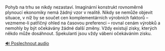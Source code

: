 
Pohyb na trhu se nikdy nezastaví. Imaginární konstrukt rovnoměrně plynoucí ekonomiky nemá žádný vzor v realitě. Nikdy se nemůže objevit situace, v níž by se součet cen komplementárních výrobních faktorů – vezmeme-li patřičný ohled na časovou preferenci – rovnal cenám výrobků a nemohly by být očekávány žádné další změny. Vždy existují zisky, kterých někdo může dosáhnout. Spekulanti jsou vždy vábeni očekáváním zisku.

[🔊 Poslechnout audio](/data/7-paragraphs/audio/chapter_62/para_003-Pohyb-na-trhu-se-nikdy-nezastav-Imaginrn-konst.mp3)
